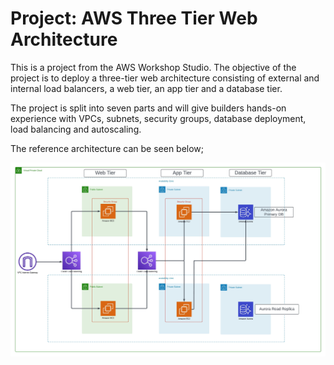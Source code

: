 # Project: AWS Three Tier Web Architecture

This is a project from the AWS Workshop Studio. The objective of the project is to deploy a three-tier web architecture consisting of external and internal load balancers, a web tier, an app tier and a database tier.

The project is split into seven parts and will give builders hands-on experience with VPCs, subnets, security groups, database deployment, load balancing and autoscaling.

The reference architecture can be seen below;

![jpeg of three tier web architecture.](./3twba.jpeg)
